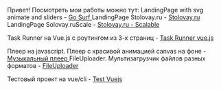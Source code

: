 Привет! Посмотреть мои работы можно тут:
LandingPage with svg animate and sliders - <a href="https://sweetysweet.github.io/GoSurfe/"> Go Surf </a>
LandingPage Stolovay.ru - <a href="https://sweetysweet.github.io/Stolovay.ru/"> Stolovay.ru </a>
LandingPage Solovay.ruScale - <a href="https://sweetysweet.github.io/Solovay.ruScale/"> Stolovay.ru - Scalable</a>

Task Runner на Vue.js с роутингом из 3-х страниц - <a href="https://sweetysweet.github.io/vuetodoapp"> Task Runner vue.js </a>

Плеер на javascript. Плеер с красивой анимацией canvas на фоне - <a href="https://sweetysweet.github.io/Music-player/"> Музыкальный плеер </a>
FileUploader. Мультизагрузчик файлов разных форматов - <a href="https://sweetysweet.github.io/FileUploader/"> FileUploader </a>


Тестовый проект на vue/cli - <a href="https://sweetysweet.github.io/testProject/">Test Vuejs</a>
